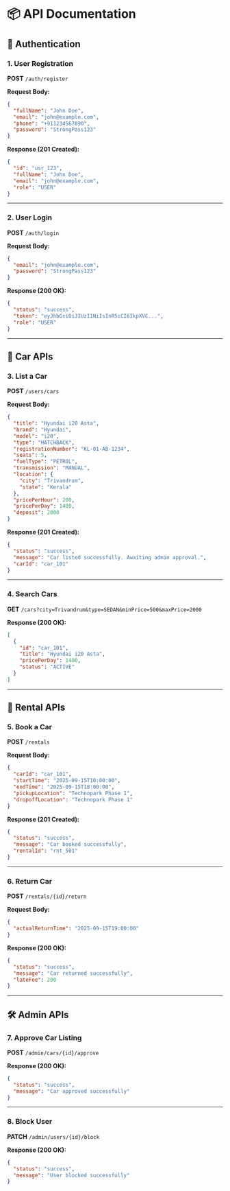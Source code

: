 # 📦 API Documentation

## 🔐 Authentication

### 1. User Registration
**POST** `/auth/register`

**Request Body:**
```json
{
  "fullName": "John Doe",
  "email": "john@example.com",
  "phone": "+911234567890",
  "password": "StrongPass123"
}
```

**Response (201 Created):**
```json
{
  "id": "usr_123",
  "fullName": "John Doe",
  "email": "john@example.com",
  "role": "USER"
}
```

---

### 2. User Login
**POST** `/auth/login`

**Request Body:**
```json
{
  "email": "john@example.com",
  "password": "StrongPass123"
}
```

**Response (200 OK):**
```json
{
  "status": "success",
  "token": "eyJhbGciOiJIUzI1NiIsInR5cCI6IkpXVC...",
  "role": "USER"
}
```

---

## 🚗 Car APIs

### 3. List a Car
**POST** `/users/cars`

**Request Body:**
```json
{
  "title": "Hyundai i20 Asta",
  "brand": "Hyundai",
  "model": "i20",
  "type": "HATCHBACK",
  "registrationNumber": "KL-01-AB-1234",
  "seats": 5,
  "fuelType": "PETROL",
  "transmission": "MANUAL",
  "location": {
    "city": "Trivandrum",
    "state": "Kerala"
  },
  "pricePerHour": 200,
  "pricePerDay": 1400,
  "deposit": 2000
}
```

**Response (201 Created):**
```json
{
  "status": "success",
  "message": "Car listed successfully. Awaiting admin approval.",
  "carId": "car_101"
}
```

---

### 4. Search Cars
**GET** `/cars?city=Trivandrum&type=SEDAN&minPrice=500&maxPrice=2000`

**Response (200 OK):**
```json
[
  {
    "id": "car_101",
    "title": "Hyundai i20 Asta",
    "pricePerDay": 1400,
    "status": "ACTIVE"
  }
]
```

---

## 📅 Rental APIs

### 5. Book a Car
**POST** `/rentals`

**Request Body:**
```json
{
  "carId": "car_101",
  "startTime": "2025-09-15T10:00:00",
  "endTime": "2025-09-15T18:00:00",
  "pickupLocation": "Technopark Phase 1",
  "dropoffLocation": "Technopark Phase 1"
}
```

**Response (201 Created):**
```json
{
  "status": "success",
  "message": "Car booked successfully",
  "rentalId": "rnt_501"
}
```

---

### 6. Return Car
**POST** `/rentals/{id}/return`

**Request Body:**
```json
{
  "actualReturnTime": "2025-09-15T19:00:00"
}
```

**Response (200 OK):**
```json
{
  "status": "success",
  "message": "Car returned successfully",
  "lateFee": 200
}
```

---

## 🛠 Admin APIs

### 7. Approve Car Listing
**POST** `/admin/cars/{id}/approve`

**Response (200 OK):**
```json
{
  "status": "success",
  "message": "Car approved successfully"
}
```

---

### 8. Block User
**PATCH** `/admin/users/{id}/block`

**Response (200 OK):**
```json
{
  "status": "success",
  "message": "User blocked successfully"
}
```
